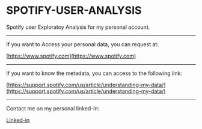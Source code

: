 # SPOTIFY-USER-ANALYSIS
Spotify user Exploratoy Analysis for my personal account.

<hr>
If you want to Access your personal data, you can request at:

[https://www.spotify.com](https://www.spotify.com)

<hr>
If you want to know the metadata, you can access to the following link:

[https://support.spotify.com/us/article/understanding-my-data/](https://support.spotify.com/us/article/understanding-my-data/)

<hr>
Contact  me on my personal linked-in:

[Linked-in](https://www.linkedin.com/in/jos%C3%A9-max-barrios-lara-b27a501aa/)
